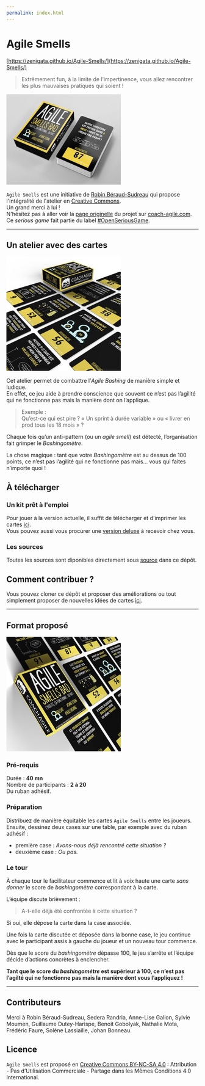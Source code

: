 ```yaml
---
permalink: index.html
---
```


# Agile Smells

[https://zenigata.github.io/Agile-Smells/](https://zenigata.github.io/Agile-Smells/)

>Extrêmement fun, à la limite de l’impertinence, vous allez rencontrer les plus mauvaises pratiques qui soient !

![Paquet de cartes rangé](img/agile-smells-1.jpg)

`Agile Smells` est une initiative de [Robin Béraud-Sudreau](https://coach-agile.com/) qui propose l'intégralité de l'atelier en [Creative Commons](https://creativecommons.org/licenses/by-nc-sa/4.0/).  
Un grand merci à lui !  
N'hésitez pas à aller voir la [page originelle](https://coach-agile.com/2019/06/agile-bashing-serious-game-agile-smells/) du projet sur [coach-agile.com](https://coach-agile.com/serious-game/agile-smells/).  
Ce _serious game_ fait partie du label [#OpenSeriousGame](https://openseriousgames.org/).

---
## Un atelier avec des cartes

![Vue des cartes par la droite](img/agile-smells-2.jpg)

Cet atelier permet de combattre l’_Agile Bashing_ de manière simple et ludique.  
En effet, ce jeu aide à prendre conscience que souvent ce n’est pas l’agilité qui ne fonctionne pas mais la manière dont on l’applique.

> Exemple :  
Qu’est-ce qui est pire ? « Un sprint à durée variable » ou « livrer en prod tous les 18 mois » ?

Chaque fois qu’un anti-pattern (ou un _agile smell_) est détecté, l’organisation fait grimper le _Bashingomètre_.

La chose magique : tant que votre _Bashingomètre_ est au dessus de 100 points, ce n’est pas l’agilité qui ne fonctionne pas mais… vous qui faites n’importe quoi !

## À télécharger

### Un kit prêt à l'emploi

Pour jouer à la version actuelle, il suffit de télécharger et d'imprimer les cartes [ici](kit/AGILE-SMELLS-SERIOUS-GAME-KIT-V2.pdf).  
Vous pouvez aussi vous procurer une [version deluxe](https://coach-agile.com/produit/agile-smells/) à recevoir chez vous.

### Les sources

Toutes les sources sont diponibles directement sous [source](https://github.com/Zenigata/Agile-Smells/tree/master/source) dans ce dépôt.

## Comment contribuer ?

Vous pouvez cloner ce dépôt et proposer des améliorations ou tout simplement proposer de nouvelles idées de cartes [ici](https://github.com/Zenigata/Agile-Smells/issues).

---
## Format proposé

![Vue des cartes par la gauche](img/agile-smells-3.jpg)

### Pré-requis

Durée : **40 mn**  
Nombre de participants : **2 à 20**  
Du ruban adhésif.

### Préparation

Distribuez de manière équitable les cartes `Agile Smells` entre les joueurs.  
Ensuite, dessinez deux cases sur une table, par exemple avec du ruban adhésif :
 * première case : _Avons-nous déjà rencontré cette situation ?_
 * deuxième case : _Ou pas._

### Le tour

À chaque tour le facilitateur commence et lit à voix haute une carte _sans donner_ le score de _bashingomètre_ correspondant à la carte.

L’équipe discute brièvement :
>A-t-elle déjà été confrontée à cette situation ?

Si oui, elle dépose la carte dans la case associée.

Une fois la carte discutée et déposée dans la bonne case, le jeu continue avec le participant assis à gauche du joueur et un nouveau tour commence.

Dès que le score du _bashingomètre_ dèpasse 100, le jeu s’arrête et l’équipe décide d’actions concrètes à enclencher.

**Tant que le score du _bashingomètre_ est supérieur à 100, ce n’est pas l’agilté qui ne fonctionne pas mais la manière dont vous l’appliquez !**

---
## Contributeurs

Merci à Robin Béraud-Sudreau, Sedera Randria, Anne-Lise Gallon, Sylvie Moumen, Guillaume Dutey-Harispe, Benoit Gobolyak, Nathalie Mota, Frédéric Faure, Solène Lassiaille, Johan Bonneau.

## Licence

`Agile Smells` est proposé en [Creative Commons BY-NC-SA 4.0](https://creativecommons.org/licenses/by-nc-sa/4.0/deed.fr) : Attribution - Pas d’Utilisation Commerciale - Partage dans les Mêmes Conditions 4.0 International.
